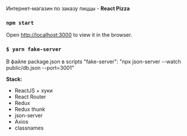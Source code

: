 Интернет-магазин по заказу пиццы - **React Pizza**

### `npm start`
Open [http://localhost:3000](http://localhost:3000) to view it in the browser.


### `$ yarn fake-server`
В файле  package.json в scripts "fake-server": "npx json-server --watch public/db.json --port=3001"



**Stack:**

- ReactJS + хуки
- React Router
- Redux
- Redux thunk
- json-server
- Axios
- classnames
